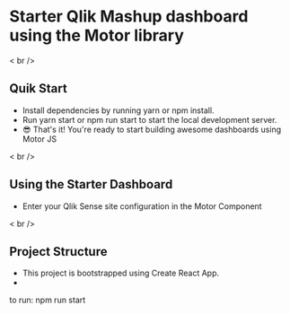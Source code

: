# Starter Qlik Mashup dashboard using the Motor library

< br />

## Quik Start

- Install dependencies by running yarn or npm install.
- Run yarn start or npm run start to start the local development server.
- 😎 That's it! You're ready to start building awesome dashboards using Motor JS

< br />

## Using the Starter Dashboard

- Enter your Qlik Sense site configuration in the Motor Component


< br />

## Project Structure

- This project is bootstrapped using Create React App.
- 
 

to run: npm run start
